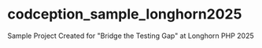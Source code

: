# codception_sample_longhorn2025
Sample Project Created for "Bridge the Testing Gap" at Longhorn PHP 2025
